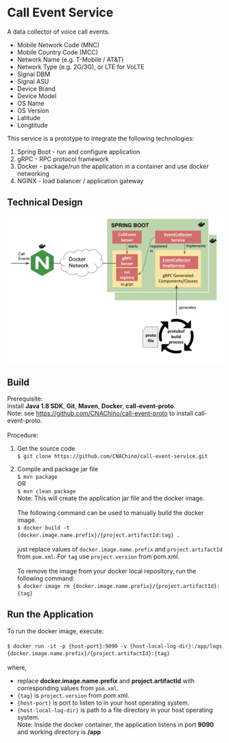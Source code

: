 # Call Event Service

A data collector of voice call events.  

* Mobile Network Code (MNC) 
* Mobile Country Code (MCC) 
* Network Name (e.g. T-Mobile / AT&T)
* Network Type (e.g. 2G/3G), or LTE for VoLTE
* Signal DBM
* Signal ASU
* Device Brand
* Device Model
* OS Name
* OS Version
* Latitude
* Longtitude

This service is a prototype to integrate the following technologies:
1. Spring Boot - run and configure application
2. gRPC - RPC protocol framework 
3. Docker - package/run the application in a container and use docker networking
4. NGINX - load balancer / application gateway 
 
## Technical Design

![TD Image](appdesign.png)

## Build
Prerequisite:\
Install **Java 1.8 SDK**, **Git**, **Maven**, **Docker**, **call-event-proto**.\
Note:  see https://github.com/CNAChino/call-event-proto to install call-event-proto.\
&nbsp;\
Procedure:
1.  Get the source code\
`$ git clone https://github.com/CNAChino/call-event-service.git`

2.  Compile and package jar file\
`$ mvn package`\
OR\
`$ mvn clean package`\
Note:  This will create the application jar file and the docker image.\
&nbsp;\
The following command can be used to manually build the docker image.\
`$ docker build -t {docker.image.name.prefix}/{project.artifactId:tag} .`\
&nbsp;\
just replace values of `docker.image.name.prefix` and `project.artifactId` from `pom.xml`.  For `tag` use `project.version` from pom.xml.\
&nbsp;\
To remove the image from your docker local repository, run the following command:\
`$ docker image rm {docker.image.name.prefix}/{project.artifactId}:{tag}`


## Run the Application

To run the docker image, execute:\
&nbsp;\
`$ docker run -it -p {host-port}:9090 -v {host-local-log-dir}:/app/logs {docker.image.name.prefix}/{project.artifactId}:{tag}`\
&nbsp;\
where,
* replace **docker.image.name.prefix** and **project.artifactId** with corresponding values from `pom.xml`.
* `{tag}` is `project.version` from pom.xml.
* `{host-port}` is port to listen to in your host operating system.
* `{host-local-log-dir}` is path to a file directory in your host operating system.
&nbsp;\
Note:  Inside the docker container,  the application listens in port **9090** and working directory is **/app**